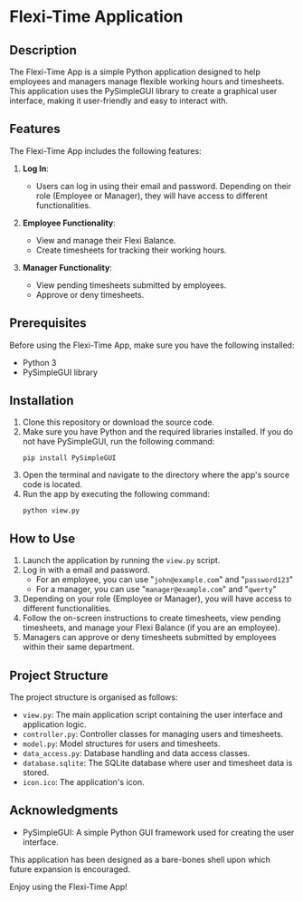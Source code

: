 # Flexi-Time Application 

## Description
The Flexi-Time App is a simple Python application designed to help employees and managers manage flexible working hours and timesheets. This application uses the PySimpleGUI library to create a graphical user interface, making it user-friendly and easy to interact with.

## Features
The Flexi-Time App includes the following features:

1. **Log In**: 
    - Users can log in using their email and password. Depending on their role (Employee or Manager), they will have access to different functionalities.

2. **Employee Functionality**:
   - View and manage their Flexi Balance.
   - Create timesheets for tracking their working hours.

3. **Manager Functionality**:
   - View pending timesheets submitted by employees.
   - Approve or deny timesheets.

## Prerequisites
Before using the Flexi-Time App, make sure you have the following installed:
- Python 3
- PySimpleGUI library

## Installation
1. Clone this repository or download the source code.
2. Make sure you have Python and the required libraries installed. If you do not have PySimpleGUI, run the following command:
   ```
   pip install PySimpleGUI
   ```
3. Open the terminal and navigate to the directory where the app's source code is located.
4. Run the app by executing the following command:
   ```
   python view.py
   ```

## How to Use
1. Launch the application by running the `view.py` script.
2. Log in with a email and password.
    - For an employee, you can use "`john@example.com`" and "`password123`"
    - For a manager, you can use "`manager@example.com`" and "`qwerty`"
3. Depending on your role (Employee or Manager), you will have access to different functionalities.
4. Follow the on-screen instructions to create timesheets, view pending timesheets, and manage your Flexi Balance (if you are an employee).
5. Managers can approve or deny timesheets submitted by employees within their same department.

## Project Structure
The project structure is organised as follows:
- `view.py`: The main application script containing the user interface and application logic.
- `controller.py`: Controller classes for managing users and timesheets.
- `model.py`: Model structures for users and timesheets.
- `data_access.py`: Database handling and data access classes.
- `database.sqlite`: The SQLite database where user and timesheet data is stored.
- `icon.ico`: The application's icon.

## Acknowledgments
- PySimpleGUI: A simple Python GUI framework used for creating the user interface.

This application has been designed as a bare-bones shell upon which future expansion is encouraged.

Enjoy using the Flexi-Time App!
